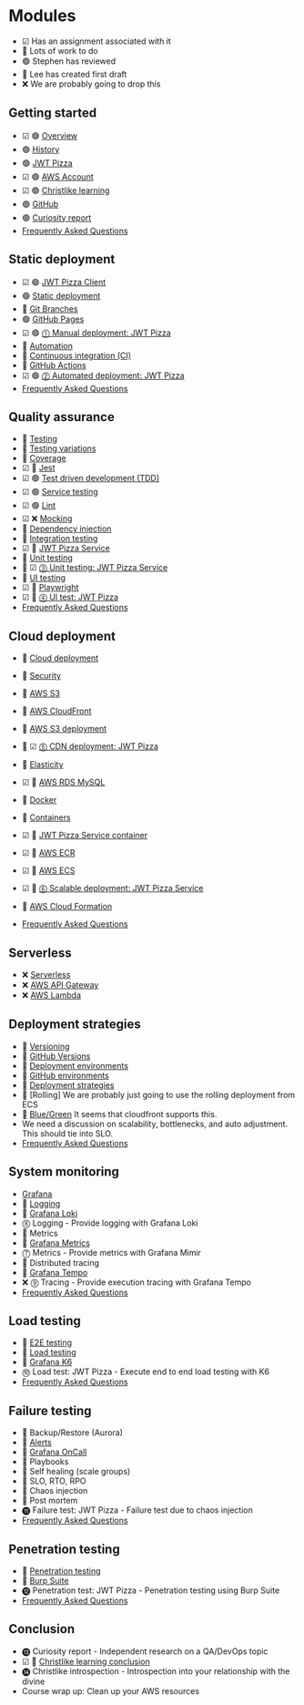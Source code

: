 # Modules

- ☑ Has an assignment associated with it
- 🚧 Lots of work to do
- 🟢 Stephen has reviewed
- 🔵 Lee has created first draft
- ❌ We are probably going to drop this

## Getting started

- ☑ 🟢 [Overview](overview/overview.md)
- 🟢 [History](history/history.md)
- 🟢 [JWT Pizza](jwtPizza/jwtPizza.md)
- ☑ 🟢 [AWS Account](awsAccount/awsAccount.md)
- ☑ 🟢 [Christlike learning](christlikeLearning/christlikeLearning.md)
- 🟢 [GitHub](gitHub/gitHub.md)
- 🟢 [Curiosity report](curiosityReport/curiosityReport.md)
- [Frequently Asked Questions](faq/gettingStartedFaq.md)

## Static deployment

- ☑ 🟢 [JWT Pizza Client](jwtPizzaClient/jwtPizzaClient.md)
- 🟢 [Static deployment](staticDeployment/staticDeployment.md)
- 🚧 [Git Branches](gitBranches/gitBranches.md)
- 🟢 [GitHub Pages](gitHubPages/gitHubPages.md)
- ☑ 🟢 [⓵ Manual deployment: JWT Pizza](deliverable1ManualDeploy/deliverable1ManualDeploy.md)
- 🚧 [Automation](automation/automation.md)
- 🚧 [Continuous integration (CI)](continuousIntegration/continuousIntegration.md)
- 🚧 [GitHub Actions](gitHubActions/gitHubActions.md)
- ☑ 🟢 [⓶ Automated deployment: JWT Pizza](deliverable2AutomatedDeploy/deliverable2AutomatedDeploy.md)
- [Frequently Asked Questions](faq/staticDeploymentFaq.md)

## Quality assurance

- 🔵 [Testing](testing/testing.md)
- 🚧 [Testing variations](testingVariations/testingVariations.md)
- 🔵 [Coverage](coverage/coverage.md)
- ☑ 🔵 [Jest](jest/jest.md)
- ☑ 🟢 [Test driven development (TDD)](tdd/tdd.md)
- ☑ 🟢 [Service testing](serviceTesting/serviceTesting.md)
- ☑ 🟢 [Lint](lint/lint.md)
- ☑ ❌ [Mocking](mocking/mocking.md)
- 🚧 [Dependency injection](dependencyInjection/dependencyInjection.md)
- 🔵 [Integration testing](integrationTesting/integrationTesting.md)
- ☑ 🔵 [JWT Pizza Service](jwtPizzaService/jwtPizzaService.md)
- 🔵 [Unit testing](unitTesting/unitTesting.md)
- 🔵 ☑ [⓷ Unit testing: JWT Pizza Service](deliverable3UnitTesting/deliverable3UnitTesting.md)
- 🔵 [UI testing](uiTesting/uiTesting.md)
- ☑ 🔵 [Playwright](playwright/playwright.md)
- ☑ 🔵 [⓸ UI test: JWT Pizza](deliverable4UiTesting/deliverable4UiTesting.md)
- [Frequently Asked Questions](faq/qualityAssuranceFaq.md)

## Cloud deployment

- 🔵 [Cloud deployment](cloudDeployment/cloudDeployment.md)
- 🚧 [Security](security/security.md)
- 🚧 [AWS S3](awsS3/awsS3.md)
- 🔵 [AWS CloudFront](awsCloudFront/awsCloudFront.md)
- 🔵 [AWS S3 deployment](awsS3Deployment/awsS3Deployment.md)
- 🔵 ☑ [⓹ CDN deployment: JWT Pizza](deliverable5CdnDeploy/deliverable5CdnDeploy.md)
- 🚧 [Elasticity](elasticity/elasticity.md)

- ☑ 🔵 [AWS RDS MySQL](awsRdsMysql/awsRdsMysql.md)
- 🚧 [Docker](docker/docker.md)
- 🚧 [Containers](containers/containers.md)
- ☑ 🔵 [JWT Pizza Service container](jwtPizzaServiceContainer/jwtPizzaServiceContainer.md)
- ☑ 🔵 [AWS ECR](awsEcr/awsEcr.md)
- ☑ 🔵 [AWS ECS](awsEcs/awsEcs.md)
- ☑ 🔵 [⓺ Scalable deployment: JWT Pizza Service](deliverable6ScalableDeploy/deliverable6ScalableDeploy.md)
- 🚧 [AWS Cloud Formation](awsCloudFormation/awsCloudFormation.md)
- [Frequently Asked Questions](faq/cloudDeploymentFaq.md)

## Serverless

- ❌ [Serverless](serverless/serverless.md)
- ❌ [AWS API Gateway](awsApiGateway/awsApiGateway.md)
- ❌ [AWS Lambda](awsLambda/awsLambda.md)

## Deployment strategies

- 🚧 [Versioning](versioning/versioning.md)
- 🚧 [GitHub Versions](gitHubVersions/gitHubVersions.md)
- 🚧 [Deployment environments](deploymentEnvironments/deploymentEnvironments.md)
- 🚧 [GitHub environments](gitHubEnvironments/gitHubEnvironments.md)
- 🚧 [Deployment strategies](deploymentStrategies/deploymentStrategies.md)
- 🚧 [Rolling] We are probably just going to use the rolling deployment from ECS
- 🚧 [Blue/Green](blueGreeen/blueGreen.md) It seems that cloudfront supports this.
- We need a discussion on scalability, bottlenecks, and auto adjustment. This should tie into SLO.
- [Frequently Asked Questions](faq/deploymentStrategiesFaq.md)

## System monitoring

- [Grafana](grafana/grafana.md)
- 🚧 [Logging](logging/logging.md)
- 🚧 [Grafana Loki](loki/loki.md)
- ⓼ Logging - Provide logging with Grafana Loki
- 🚧 Metrics
- 🚧 [Grafana Metrics](grafanaMetrics/grafanaMetrics.md)
- ⓻ Metrics - Provide metrics with Grafana Mimir
- 🚧 Distributed tracing
- 🚧 [Grafana Tempo](grafanaTempo/grafanaTempo.md)
- ❌ ⓽ Tracing - Provide execution tracing with Grafana Tempo
- [Frequently Asked Questions](faq/systemMonitoringFaq.md)

## Load testing

- 🚧 [E2E testing](e2eTesting/e2eTesting.md)
- 🚧 [Load testing](loadTesting/loadTesting.md)
- 🚧 [Grafana K6](grafanaK6/grafanaK6.md)
- ⓾ Load test: JWT Pizza - Execute end to end load testing with K6
- [Frequently Asked Questions](faq/loadTestingFaq.md)

## Failure testing

- 🚧 Backup/Restore (Aurora)
- 🚧 [Alerts](alerting/alerting.md)
- 🚧 [Grafana OnCall](grafanaOnCall/grafanaOnCall.md)
- 🚧 Playbooks
- 🚧 Self healing (scale groups)
- 🚧 SLO, RTO, RPO
- 🚧 Chaos injection
- 🚧 Post mortem
- ⓫ Failure test: JWT Pizza - Failure test due to chaos injection
- [Frequently Asked Questions](faq/failureTestingFaq.md)

## Penetration testing

- 🚧 [Penetration testing](penetrationTesting/penetrationTesting.md)
- 🚧 [Burp Suite](burpSuite/burpSuite.md)
- ⓬ Penetration test: JWT Pizza - Penetration testing using Burp Suite
- [Frequently Asked Questions](faq/penetrationTestingFaq.md)

## Conclusion

- ⓭ Curiosity report - Independent research on a QA/DevOps topic
- ☑ 🔵 [Christlike learning conclusion](christlikeLearningConclusion/christlikeLearningConclusion.md)
- ⓮ Christlike introspection - Introspection into your relationship with the divine
- Course wrap up: Clean up your AWS resources
